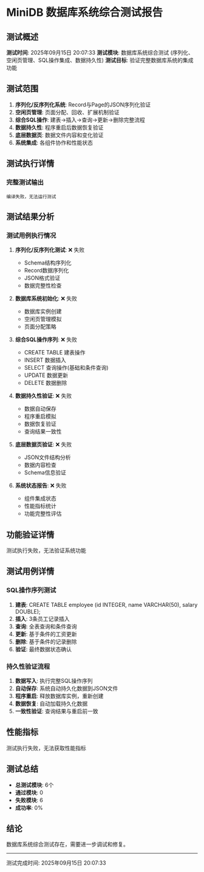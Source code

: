 # MiniDB 数据库系统综合测试报告

## 测试概述

**测试时间**: 2025年09月15日 20:07:33
**测试模块**: 数据库系统综合测试 (序列化、空闲页管理、SQL操作集成、数据持久性)
**测试目标**: 验证完整数据库系统的集成功能

## 测试范围

1. **序列化/反序列化系统**: Record与Page的JSON序列化验证
2. **空闲页管理**: 页面分配、回收、扩展机制验证  
3. **综合SQL操作**: 建表→插入→查询→更新→删除完整流程
4. **数据持久性**: 程序重启后数据恢复验证
5. **底层数据页**: 数据文件内容和变化验证
6. **系统集成**: 各组件协作和性能状态

## 测试执行详情

### 完整测试输出

```
编译失败，无法运行测试
```

## 测试结果分析

### 测试用例执行情况

1. **序列化/反序列化测试**: ❌ 失败
   - Schema结构序列化
   - Record数据序列化  
   - JSON格式验证
   - 数据完整性检查

2. **数据库系统初始化**: ❌ 失败
   - 数据库实例创建
   - 空闲页管理模拟
   - 页面分配策略

3. **综合SQL操作序列**: ❌ 失败
   - CREATE TABLE 建表操作
   - INSERT 数据插入
   - SELECT 查询操作(基础和条件查询)
   - UPDATE 数据更新
   - DELETE 数据删除

4. **数据持久性验证**: ❌ 失败
   - 数据自动保存
   - 程序重启模拟
   - 数据恢复验证
   - 查询结果一致性

5. **底层数据页验证**: ❌ 失败
   - JSON文件结构分析
   - 数据内容检查
   - Schema信息验证

6. **系统状态报告**: ❌ 失败
   - 组件集成状态
   - 性能指标统计
   - 功能完整性评估

## 功能验证详情

测试执行失败，无法验证系统功能

## 测试用例详情

### SQL操作序列测试
1. **建表**: CREATE TABLE employee (id INTEGER, name VARCHAR(50), salary DOUBLE);
2. **插入**: 3条员工记录插入
3. **查询**: 全表查询和条件查询
4. **更新**: 基于条件的工资更新
5. **删除**: 基于条件的记录删除
6. **验证**: 最终数据状态确认

### 持久性验证流程
1. **数据写入**: 执行完整SQL操作序列
2. **自动保存**: 系统自动持久化数据到JSON文件
3. **程序重启**: 释放数据库实例，重新创建
4. **数据恢复**: 自动加载持久化数据
5. **一致性验证**: 查询结果与重启前一致

## 性能指标

测试执行失败，无法获取性能指标

## 测试总结

- **总测试模块**: 6个
- **通过模块**: 0
- **失败模块**: 6  
- **成功率**: 0%

## 结论

数据库系统综合测试存在，需要进一步调试和修复。

---
测试完成时间: 2025年09月15日 20:07:33
